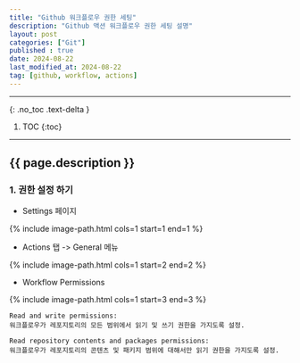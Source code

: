 ```yaml
---
title: "Github 워크플로우 권한 세팅"
description: "Github 액션 워크플로우 권한 세팅 설명"
layout: post
categories: ["Git"]
published : true
date: 2024-08-22
last_modified_at: 2024-08-22
tag: [github, workflow, actions]
---
```

---
{: .no_toc .text-delta }

1. TOC
{:toc}
---

<!-- 글의 제목은 ##
    나머지 큰 제목은 ###
    이후 나머지는 3개이상 -->

## {{ page.description }}

### 1. 권한 설정 하기

- Settings 페이지

{% include image-path.html cols=1 start=1 end=1 %}

- Actions 탭 -> General 메뉴

{% include image-path.html cols=1 start=2 end=2 %}

- Workflow Permissions

{% include image-path.html cols=1 start=3 end=3 %}

```
Read and write permissions: 
워크플로우가 레포지토리의 모든 범위에서 읽기 및 쓰기 권한을 가지도록 설정.

Read repository contents and packages permissions: 
워크플로우가 레포지토리의 콘텐츠 및 패키지 범위에 대해서만 읽기 권한을 가지도록 설정.
```
<br>
<br>